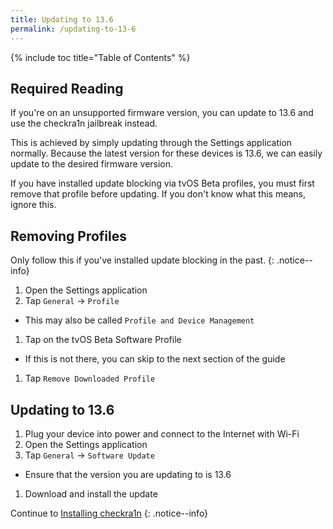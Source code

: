 ```yaml
---
title: Updating to 13.6
permalink: /updating-to-13-6
---
```


{% include toc title="Table of Contents" %}

## Required Reading

If you're on an unsupported firmware version, you can update to 13.6 and use the checkra1n jailbreak instead.

This is achieved by simply updating through the Settings application normally. Because the latest version for these devices is 13.6, we can easily update to the desired firmware version.

If you have installed update blocking via tvOS Beta profiles, you must first remove that profile before updating. If you don't know what this means, ignore this.

## Removing Profiles

Only follow this if you've installed update blocking in the past.
{: .notice--info}

1. Open the Settings application
1. Tap `General` -> `Profile`
  - This may also be called `Profile and Device Management`
1. Tap on the tvOS Beta Software Profile
  - If this is not there, you can skip to the next section of the guide
1. Tap `Remove Downloaded Profile`

## Updating to 13.6

1. Plug your device into power and connect to the Internet with Wi-Fi
1. Open the Settings application
1. Tap `General` -> `Software Update`
  - Ensure that the version you are updating to is 13.6
1. Download and install the update

Continue to [Installing checkra1n](installing-checkra1n)
{: .notice--info}
